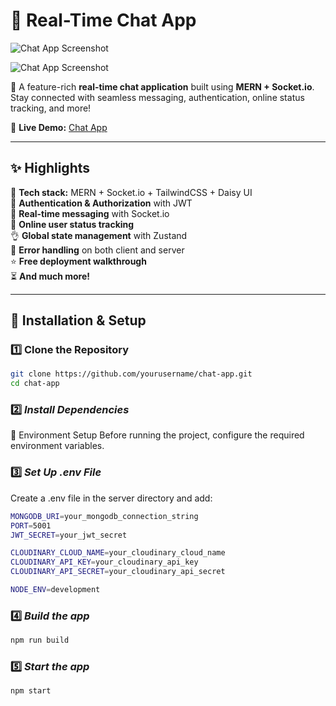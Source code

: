 # 💬 Real-Time Chat App  

![Chat App Screenshot](https://private-user-images.githubusercontent.com/167603054/427594730-83c2b8a1-6907-4cce-b6ce-d7325284fed1.png?jwt=eyJhbGciOiJIUzI1NiIsInR5cCI6IkpXVCJ9.eyJpc3MiOiJnaXRodWIuY29tIiwiYXVkIjoicmF3LmdpdGh1YnVzZXJjb250ZW50LmNvbSIsImtleSI6ImtleTUiLCJleHAiOjE3NDMwODQ3NDQsIm5iZiI6MTc0MzA4NDQ0NCwicGF0aCI6Ii8xNjc2MDMwNTQvNDI3NTk0NzMwLTgzYzJiOGExLTY5MDctNGNjZS1iNmNlLWQ3MzI1Mjg0ZmVkMS5wbmc_WC1BbXotQWxnb3JpdGhtPUFXUzQtSE1BQy1TSEEyNTYmWC1BbXotQ3JlZGVudGlhbD1BS0lBVkNPRFlMU0E1M1BRSzRaQSUyRjIwMjUwMzI3JTJGdXMtZWFzdC0xJTJGczMlMkZhd3M0X3JlcXVlc3QmWC1BbXotRGF0ZT0yMDI1MDMyN1QxNDA3MjRaJlgtQW16LUV4cGlyZXM9MzAwJlgtQW16LVNpZ25hdHVyZT02N2M3MDZjMTcwN2QwNzk1YzM1OGVhOTNkMzgzNmQxYTJhNDBmMzM1ZWYyZWYzMDcyY2RjMjg4ZmYyZWQ1MzE2JlgtQW16LVNpZ25lZEhlYWRlcnM9aG9zdCJ9.xOqMyyNM7hSWpFU6pE9iMDac-pTiXrlDKX_N6dsMvMI)  

![Chat App Screenshot](https://private-user-images.githubusercontent.com/167603054/427596960-55541530-a9c6-4bc9-95d3-d0fff839439d.png?jwt=eyJhbGciOiJIUzI1NiIsInR5cCI6IkpXVCJ9.eyJpc3MiOiJnaXRodWIuY29tIiwiYXVkIjoicmF3LmdpdGh1YnVzZXJjb250ZW50LmNvbSIsImtleSI6ImtleTUiLCJleHAiOjE3NDMwODQ5MjMsIm5iZiI6MTc0MzA4NDYyMywicGF0aCI6Ii8xNjc2MDMwNTQvNDI3NTk2OTYwLTU1NTQxNTMwLWE5YzYtNGJjOS05NWQzLWQwZmZmODM5NDM5ZC5wbmc_WC1BbXotQWxnb3JpdGhtPUFXUzQtSE1BQy1TSEEyNTYmWC1BbXotQ3JlZGVudGlhbD1BS0lBVkNPRFlMU0E1M1BRSzRaQSUyRjIwMjUwMzI3JTJGdXMtZWFzdC0xJTJGczMlMkZhd3M0X3JlcXVlc3QmWC1BbXotRGF0ZT0yMDI1MDMyN1QxNDEwMjNaJlgtQW16LUV4cGlyZXM9MzAwJlgtQW16LVNpZ25hdHVyZT0xNGZiNGQwYzhkMjlmZGU0NzI4MmNiNzQ1MjYwZDY3MjZiYzFkNWIzYWM4Y2NjYjY4YTg2NjNjYjdiYTUxNzJiJlgtQW16LVNpZ25lZEhlYWRlcnM9aG9zdCJ9.FRFL0ejU89l09Yu1XzWufqZgs896XwaNYpth3rx2K_c)

🚀 A feature-rich **real-time chat application** built using **MERN + Socket.io**. Stay connected with seamless messaging, authentication, online status tracking, and more!  

🔗 **Live Demo:** [Chat App](https://chat-app-lkot.onrender.com/)  

---

## ✨ Highlights  

🌟 **Tech stack:** MERN + Socket.io + TailwindCSS + Daisy UI  
🎃 **Authentication & Authorization** with JWT  
👾 **Real-time messaging** with Socket.io  
🚀 **Online user status tracking**  
👌 **Global state management** with Zustand  
🐞 **Error handling** on both client and server  
⭐ **Free deployment walkthrough**  
⏳ **And much more!**  

---

## 🔧 Installation & Setup  

### 1️⃣ **Clone the Repository**  

```bash
git clone https://github.com/yourusername/chat-app.git
cd chat-app
```

### 2️⃣ ***Install Dependencies***

🔧 Environment Setup
Before running the project, configure the required environment variables.

### 3️⃣ ***Set Up .env File***
Create a .env file in the server directory and add:
```bash
MONGODB_URI=your_mongodb_connection_string
PORT=5001
JWT_SECRET=your_jwt_secret

CLOUDINARY_CLOUD_NAME=your_cloudinary_cloud_name
CLOUDINARY_API_KEY=your_cloudinary_api_key
CLOUDINARY_API_SECRET=your_cloudinary_api_secret

NODE_ENV=development
```

### 4️⃣ ***Build the app***
```bash
npm run build
```
### 5️⃣ ***Start the app***
```bash
npm start
```
